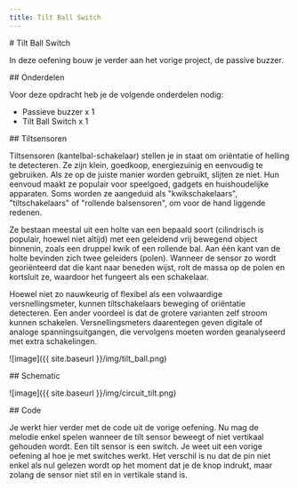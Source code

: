 ```yaml
---
title: Tilt Ball Switch
---
```


<div class="header1" id="top" markdown = "1"># Tilt Ball Switch
</div>

In deze oefening bouw je verder aan het vorige project, de passive buzzer.

<div class="header2" markdown = "1">## Onderdelen
</div>

Voor deze opdracht heb je de volgende onderdelen nodig:

- Passieve buzzer x 1
- Tilt Ball Switch x 1

<div class="header2" markdown = "1">## Tiltsensoren
</div>

Tiltsensoren (kantelbal-schakelaar) stellen je in staat om oriëntatie of helling te detecteren. Ze zijn klein, goedkoop, energiezuinig en eenvoudig te gebruiken. Als ze op de juiste manier worden gebruikt, slijten ze niet. Hun eenvoud maakt ze populair voor speelgoed, gadgets en huishoudelijke apparaten. Soms worden ze aangeduid als "kwikschakelaars", "tiltschakelaars" of "rollende balsensoren", om voor de hand liggende redenen.

Ze bestaan meestal uit een holte van een bepaald soort (cilindrisch is populair, hoewel niet altijd) met een geleidend vrij bewegend object binnenin, zoals een druppel kwik of een rollende bal. Aan één kant van de holte bevinden zich twee geleiders (polen). Wanneer de sensor zo wordt georiënteerd dat die kant naar beneden wijst, rolt de massa op de polen en kortsluit ze, waardoor het fungeert als een schakelaar.

Hoewel niet zo nauwkeurig of flexibel als een volwaardige versnellingsmeter, kunnen tiltschakelaars beweging of oriëntatie detecteren. Een ander voordeel is dat de grotere varianten zelf stroom kunnen schakelen. Versnellingsmeters daarentegen geven digitale of analoge spanningsuitgangen, die vervolgens moeten worden geanalyseerd met extra schakelingen.

![image]({{ site.baseurl }}/img/tilt_ball.png)

<div class="header2" markdown = "1">## Schematic
</div>

![image]({{ site.baseurl }}/img/circuit_tilt.png)

<div class="header2" markdown = "1">## Code
</div>

Je werkt hier verder met de code uit de vorige oefening. Nu mag de melodie enkel spelen wanneer de tilt sensor beweegt of niet vertikaal gehouden wordt. Een tilt sensor is een switch. Je weet uit een vorige oefening al hoe je met switches werkt. Het verschil is nu dat de pin niet enkel als nul gelezen wordt op het moment dat je de knop indrukt, maar zolang de sensor niet stil en in vertikale stand is.